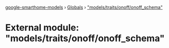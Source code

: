 [google-smarthome-models](../README.md) › [Globals](../globals.md) › ["models/traits/onoff/onoff_schema"](_models_traits_onoff_onoff_schema_.md)

# External module: "models/traits/onoff/onoff_schema"


